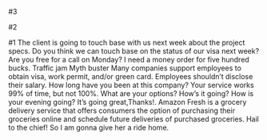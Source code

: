 #3

#2

#1
The client is going to touch base with us next week about the project specs.
Do you think we can touch base on the status of our visa next week?
Are you free for a call on Monday?
I need a money order for five hundred bucks.
Traffic jam
Myth buster
Many companies support employees to obtain visa, work permit, and/or green card.
Employees shouldn’t disclose their salary.
How long have you been at this company?
Your service works 99% of time, but not 100%.
What are your options?
How’s it going? How is your evening going? It’s going great,Thanks!.
Amazon Fresh is a grocery delivery service that offers consumers the option of purchasing their groceries online and schedule future deliveries of purchased groceries.
Hail to the chief!
So I am gonna give her a ride home.